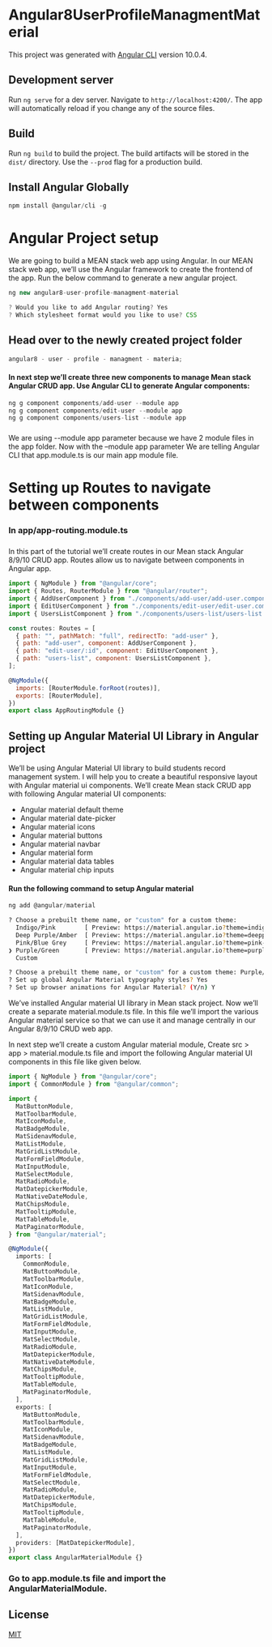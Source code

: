 # Angular8UserProfileManagmentMaterial

This project was generated with [Angular CLI](https://github.com/angular/angular-cli) version 10.0.4.

## Development server

Run `ng serve` for a dev server. Navigate to `http://localhost:4200/`. The app will automatically reload if you change any of the source files.

## Build

Run `ng build` to build the project. The build artifacts will be stored in the `dist/` directory. Use the `--prod` flag for a production build.

## Install Angular Globally

```javascript
npm install @angular/cli -g
```

# Angular Project setup

We are going to build a MEAN stack web app using Angular. In our MEAN stack web app, we’ll use the Angular framework to create the frontend of the app. Run the below command to generate a new angular project.

```javascript
ng new angular8-user-profile-managment-material
```

```javascript
? Would you like to add Angular routing? Yes
? Which stylesheet format would you like to use? CSS
```

## Head over to the newly created project folder

```javascript
angular8 - user - profile - managment - materia;
```

#### In next step we’ll create three new components to manage Mean stack Angular CRUD app. Use Angular CLI to generate Angular components:

```javascript
ng g component components/add-user --module app
ng g component components/edit-user --module app
ng g component components/users-list --module app
```

###

We are using --module app parameter because we have 2 module files in the app folder. Now with the –module app parameter We are telling Angular CLI that app.module.ts is our main app module file.

# Setting up Routes to navigate between components

### In app/app-routing.module.ts

###

In this part of the tutorial we’ll create routes in our Mean stack Angular 8/9/10 CRUD app. Routes allow us to navigate between components in Angular app.

```javascript
import { NgModule } from "@angular/core";
import { Routes, RouterModule } from "@angular/router";
import { AddUserComponent } from "./components/add-user/add-user.component";
import { EditUserComponent } from "./components/edit-user/edit-user.component";
import { UsersListComponent } from "./components/users-list/users-list.component";

const routes: Routes = [
  { path: "", pathMatch: "full", redirectTo: "add-user" },
  { path: "add-user", component: AddUserComponent },
  { path: "edit-user/:id", component: EditUserComponent },
  { path: "users-list", component: UsersListComponent },
];

@NgModule({
  imports: [RouterModule.forRoot(routes)],
  exports: [RouterModule],
})
export class AppRoutingModule {}
```

## Setting up Angular Material UI Library in Angular project

We’ll be using Angular Material UI library to build students record management system. I will help you to create a beautiful responsive layout with Angular material ui components. We’ll create Mean stack CRUD app with following Angular material UI components:

- Angular material default theme
- Angular material date-picker
- Angular material icons
- Angular material buttons
- Angular material navbar
- Angular material form
- Angular material data tables
- Angular material chip inputs

#### Run the following command to setup Angular material

```javascript
ng add @angular/material
```

```bash
? Choose a prebuilt theme name, or "custom" for a custom theme:
  Indigo/Pink        [ Preview: https://material.angular.io?theme=indigo-pink ]
  Deep Purple/Amber  [ Preview: https://material.angular.io?theme=deeppurple-amber ]
  Pink/Blue Grey     [ Preview: https://material.angular.io?theme=pink-bluegrey ]
❯ Purple/Green       [ Preview: https://material.angular.io?theme=purple-green ]
  Custom
```

```bash
? Choose a prebuilt theme name, or "custom" for a custom theme: Purple/Green       [ Preview: https://material.angular.io?theme=purple-green ]
? Set up global Angular Material typography styles? Yes
? Set up browser animations for Angular Material? (Y/n) Y
```

We’ve installed Angular material UI library in Mean stack project. Now we’ll create a separate material.module.ts file. In this file we’ll import the various Angular material service so that we can use it and manage centrally in our Angular 8/9/10 CRUD web app.

In next step we’ll create a custom Angular material module, Create src > app > material.module.ts file and import the following Angular material UI components in this file like given below.

```typescript
import { NgModule } from "@angular/core";
import { CommonModule } from "@angular/common";

import {
  MatButtonModule,
  MatToolbarModule,
  MatIconModule,
  MatBadgeModule,
  MatSidenavModule,
  MatListModule,
  MatGridListModule,
  MatFormFieldModule,
  MatInputModule,
  MatSelectModule,
  MatRadioModule,
  MatDatepickerModule,
  MatNativeDateModule,
  MatChipsModule,
  MatTooltipModule,
  MatTableModule,
  MatPaginatorModule,
} from "@angular/material";

@NgModule({
  imports: [
    CommonModule,
    MatButtonModule,
    MatToolbarModule,
    MatIconModule,
    MatSidenavModule,
    MatBadgeModule,
    MatListModule,
    MatGridListModule,
    MatFormFieldModule,
    MatInputModule,
    MatSelectModule,
    MatRadioModule,
    MatDatepickerModule,
    MatNativeDateModule,
    MatChipsModule,
    MatTooltipModule,
    MatTableModule,
    MatPaginatorModule,
  ],
  exports: [
    MatButtonModule,
    MatToolbarModule,
    MatIconModule,
    MatSidenavModule,
    MatBadgeModule,
    MatListModule,
    MatGridListModule,
    MatInputModule,
    MatFormFieldModule,
    MatSelectModule,
    MatRadioModule,
    MatDatepickerModule,
    MatChipsModule,
    MatTooltipModule,
    MatTableModule,
    MatPaginatorModule,
  ],
  providers: [MatDatepickerModule],
})
export class AngularMaterialModule {}
```

### Go to app.module.ts file and import the AngularMaterialModule.

## License

[MIT](https://choosealicense.com/licenses/mit/)
